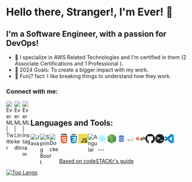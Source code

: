 # Hello there, Stranger!, I'm Ever!  👋

## I'm a Software Engineer, with a passion for DevOps!
- 🌱 I specialize in AWS Related Technologies and I'm certified in them (2 Associate Certifications and 1 Professional ). 
- 🥅 2024 Goals: To create a bigger impact with my work.
- 🤔 Fun(? fact: I like breaking things to understand how they work.

### Connect with me:

[<img align="left" alt="EverML | Twitter" width="22px" src="https://cdn.jsdelivr.net/npm/simple-icons@v3/icons/twitter.svg" />][twitter]
[<img align="left" alt="EverML | LinkedIn" width="22px" src="https://cdn.jsdelivr.net/npm/simple-icons@v3/icons/linkedin.svg" />][linkedin]
[<img align="left" alt="EverML | Instagram" width="22px" src="https://cdn.jsdelivr.net/npm/simple-icons@v3/icons/instagram.svg" />][instagram]

<br />

## Languages and Tools:

<img align="left" alt="Java" width="26px" src="https://logos-download.com/wp-content/uploads/2016/10/Java_logo_icon.png" />
<img align="left" alt="Spring Boot" width="26px" src="https://miro.medium.com/max/700/1*O68LbDvD5Dcsnez73M7v4Q.png" />
<img align="left" alt="Docker" width="26px" src="https://www.docker.com/sites/default/files/d8/2019-07/horizontal-logo-monochromatic-white.png" />
<img align="left" alt="HTML5" width="26px" src="https://raw.githubusercontent.com/github/explore/80688e429a7d4ef2fca1e82350fe8e3517d3494d/topics/html/html.png" />
<img align="left" alt="CSS3" width="26px" src="https://raw.githubusercontent.com/github/explore/80688e429a7d4ef2fca1e82350fe8e3517d3494d/topics/css/css.png" />
<img align="left" alt="JavaScript" width="26px" src="https://raw.githubusercontent.com/github/explore/80688e429a7d4ef2fca1e82350fe8e3517d3494d/topics/javascript/javascript.png" />
<img align="left" alt="Angular" width="26px" src="https://angular.io/assets/images/logos/angular/angular.svg">
<img align="left" alt="React" width="26px" src="https://raw.githubusercontent.com/github/explore/80688e429a7d4ef2fca1e82350fe8e3517d3494d/topics/react/react.png" />
<img align="left" alt="Node.js" width="26px" src="https://raw.githubusercontent.com/github/explore/80688e429a7d4ef2fca1e82350fe8e3517d3494d/topics/nodejs/nodejs.png" />
<img align="left" alt="SQL" width="26px" src="https://raw.githubusercontent.com/github/explore/80688e429a7d4ef2fca1e82350fe8e3517d3494d/topics/sql/sql.png" />
<img align="left" alt="MySQL" width="26px" src="https://raw.githubusercontent.com/github/explore/80688e429a7d4ef2fca1e82350fe8e3517d3494d/topics/mysql/mysql.png" />
<img align="left" alt="Git" width="26px" src="https://raw.githubusercontent.com/github/explore/80688e429a7d4ef2fca1e82350fe8e3517d3494d/topics/git/git.png" />
<img align="left" alt="GitHub" width="26px" src="https://raw.githubusercontent.com/github/explore/78df643247d429f6cc873026c0622819ad797942/topics/github/github.png" />
<img align="left" alt="Terminal" width="26px" src="https://raw.githubusercontent.com/github/explore/80688e429a7d4ef2fca1e82350fe8e3517d3494d/topics/terminal/terminal.png" />

<img align="left" alt="Visual Studio Code" width="26px" src="https://raw.githubusercontent.com/github/explore/80688e429a7d4ef2fca1e82350fe8e3517d3494d/topics/visual-studio-code/visual-studio-code.png" />
<br />
<br />
---
<br />


[Based on codeSTACKr's guide](https://www.youtube.com/watch?v=ECuqb5Tv9qI)

[![Top Langs](https://github-readme-stats.vercel.app/api/top-langs/?username=EverML&layout=compact)](https://github.com/anuraghazra/github-readme-stats)








[twitter]: https://twitter.com/EverML_
[instagram]: https://www.instagram.com/everml_/
[linkedin]: https://www.linkedin.com/in/everleiva/


[vscode]: https://raw.githubusercontent.com/github/explore/80688e429a7d4ef2fca1e82350fe8e3517d3494d/topics/visual-studio-code/visual-studio-code.png


